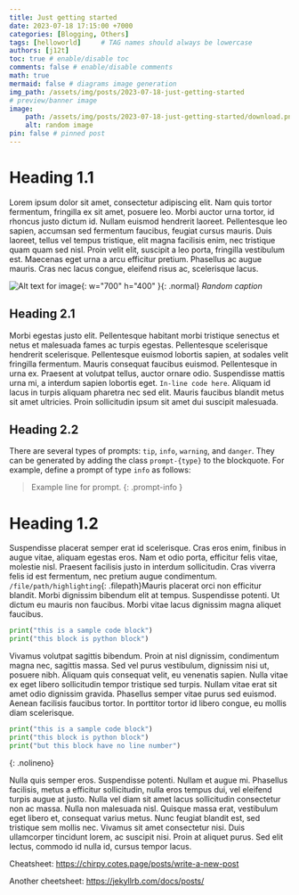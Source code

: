 ```yaml
---
title: Just getting started
date: 2023-07-18 17:15:00 +7000
categories: [Blogging, Others]
tags: [helloworld]     # TAG names should always be lowercase
authors: [j12t]
toc: true # enable/disable toc
comments: false # enable/disable comments
math: true
mermaid: false # diagrams image generation
img_path: /assets/img/posts/2023-07-18-just-getting-started
# preview/banner image
image:
    path: /assets/img/posts/2023-07-18-just-getting-started/download.png
    alt: random image
pin: false # pinned post
---
```


# Heading 1.1

Lorem ipsum dolor sit amet, consectetur adipiscing elit. Nam quis tortor fermentum, fringilla ex sit amet, posuere leo. Morbi auctor urna tortor, id rhoncus justo dictum id. Nullam euismod hendrerit laoreet. Pellentesque leo sapien, accumsan sed fermentum faucibus, feugiat cursus mauris. Duis laoreet, tellus vel tempus tristique, elit magna facilisis enim, nec tristique quam quam sed nisl. Proin velit elit, suscipit a leo porta, fringilla vestibulum est. Maecenas eget urna a arcu efficitur pretium. Phasellus ac augue mauris. Cras nec lacus congue, eleifend risus ac, scelerisque lacus.

![Alt text for image](vlcsnap-2023-05-16-00h20m34s714.png){: w="700" h="400" }{: .normal}
_Random caption_

## Heading 2.1

Morbi egestas justo elit. Pellentesque habitant morbi tristique senectus et netus et malesuada fames ac turpis egestas. Pellentesque scelerisque hendrerit scelerisque. Pellentesque euismod lobortis sapien, at sodales velit fringilla fermentum. Mauris consequat faucibus euismod. Pellentesque in urna ex. Praesent at volutpat tellus, auctor ornare odio. Suspendisse mattis urna mi, a interdum sapien lobortis eget. `In-line code here`. Aliquam id lacus in turpis aliquam pharetra nec sed elit. Mauris faucibus blandit metus sit amet ultricies. Proin sollicitudin ipsum sit amet dui suscipit malesuada.


## Heading 2.2
There are several types of prompts: `tip`, `info`, `warning`, and `danger`. They can be generated by adding the class `prompt-{type}` to the blockquote. For example, define a prompt of type `info` as follows:

> Example line for prompt.
{: .prompt-info }

# Heading 1.2

Suspendisse placerat semper erat id scelerisque. Cras eros enim, finibus in augue vitae, aliquam egestas eros. Nam et odio porta, efficitur felis vitae, molestie nisl. Praesent facilisis justo in interdum sollicitudin. Cras viverra felis id est fermentum, nec pretium augue condimentum. `/file/path/highlighting`{: .filepath}Mauris placerat orci non efficitur blandit. Morbi dignissim bibendum elit at tempus. Suspendisse potenti. Ut dictum eu mauris non faucibus. Morbi vitae lacus dignissim magna aliquet faucibus.

```python
print("this is a sample code block")
print("this block is python block")
```

Vivamus volutpat sagittis bibendum. Proin at nisl dignissim, condimentum magna nec, sagittis massa. Sed vel purus vestibulum, dignissim nisi ut, posuere nibh. Aliquam quis consequat velit, eu venenatis sapien. Nulla vitae ex eget libero sollicitudin tempor tristique sed turpis. Nullam vitae erat sit amet odio dignissim gravida. Phasellus semper vitae purus sed euismod. Aenean facilisis faucibus tortor. In porttitor tortor id libero congue, eu mollis diam scelerisque.

```python
print("this is a sample code block")
print("this block is python block")
print("but this block have no line number")
```
{: .nolineno}

Nulla quis semper eros. Suspendisse potenti. Nullam et augue mi. Phasellus facilisis, metus a efficitur sollicitudin, nulla eros tempus dui, vel eleifend turpis augue at justo. Nulla vel diam sit amet lacus sollicitudin consectetur non ac massa. Nulla non malesuada nisl. Quisque massa erat, vestibulum eget libero et, consequat varius metus. Nunc feugiat blandit est, sed tristique sem mollis nec. Vivamus sit amet consectetur nisi. Duis ullamcorper tincidunt lorem, ac suscipit nisi. Proin at aliquet purus. Sed elit lectus, commodo id nulla id, cursus tempor lacus.

Cheatsheet: https://chirpy.cotes.page/posts/write-a-new-post

Another cheetsheet: https://jekyllrb.com/docs/posts/

